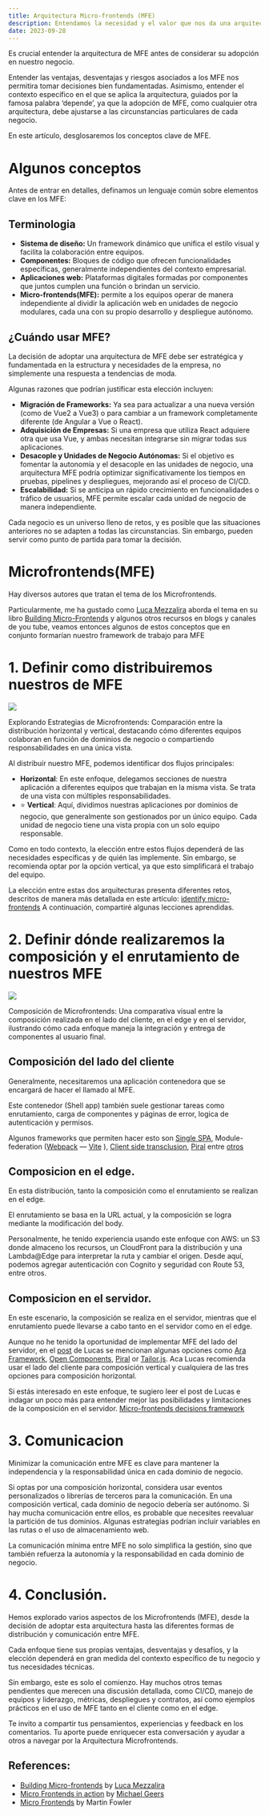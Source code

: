 ```yaml
---
title: Arquitectura Micro-frontends (MFE)
description: Entendamos la necesidad y el valor que nos da una arquitectura como Microfrontends antes de entrar en su adopcion.
date: 2023-09-28
---
```


Es crucial entender la arquitectura de MFE antes de considerar su adopción en nuestro negocio.

Entender las ventajas, desventajas y riesgos asociados a los MFE nos permitira tomar decisiones bien fundamentadas. Asimismo, entender el contexto específico en el que se aplica la arquitectura, guiados por la famosa palabra ‘depende’, ya que la adopción de MFE, como cualquier otra arquitectura, debe ajustarse a las circunstancias particulares de cada negocio.

En este artículo, desglosaremos los conceptos clave de MFE.

# Algunos conceptos

Antes de entrar en detalles, definamos un lenguaje común sobre elementos clave en los MFE:

## Terminologia

- **Sistema de diseño:** Un framework dinámico que unifica el estilo visual y facilita la colaboración entre equipos.
- **Componentes:** Bloques de código que ofrecen funcionalidades específicas, generalmente independientes del contexto empresarial.
- **Aplicaciones web:** Plataformas digitales formadas por componentes que juntos cumplen una función o brindan un servicio.
- **Micro-frontends(MFE):** permite a los equipos operar de manera independiente al dividir la aplicación web en unidades de negocio modulares, cada una con su propio desarrollo y despliegue autónomo.

## ¿Cuándo usar MFE?

La decisión de adoptar una arquitectura de MFE debe ser estratégica y fundamentada en la estructura y necesidades de la empresa, no simplemente una respuesta a tendencias de moda.

Algunas razones que podrían justificar esta elección incluyen:

- **Migración de Frameworks:** Ya sea para actualizar a una nueva versión (como de Vue2 a Vue3) o para cambiar a un framework completamente diferente (de Angular a Vue o React).
- **Adquisición de Empresas:** Si una empresa que utiliza React adquiere otra que usa Vue, y ambas necesitan integrarse sin migrar todas sus aplicaciones.
- **Desacople y Unidades de Negocio Autónomas:** Si el objetivo es fomentar la autonomía y el desacople en las unidades de negocio, una arquitectura MFE podría optimizar significativamente los tiempos en pruebas, pipelines y despliegues, mejorando así el proceso de CI/CD.
- **Escalabilidad:** Si se anticipa un rápido crecimiento en funcionalidades o tráfico de usuarios, MFE permite escalar cada unidad de negocio de manera independiente.

Cada negocio es un universo lleno de retos, y es posible que las situaciones anteriores no se adapten a todas las circunstancias. Sin embargo, pueden servir como punto de partida para tomar la decisión.

# Microfrontends(MFE)

Hay diversos autores que tratan el tema de los Microfrontends.

Particularmente, me ha gustado como [Luca Mezzalira](https://medium.com/u/9119c54d607d?source=post_page-----23814266020b--------------------------------) aborda el tema en su libro [Building Micro-Frontends](https://a.co/d/8q7VQSa) y algunos otros recursos en blogs y canales de you tube, veamos entonces algunos de estos conceptos que en conjunto formarían nuestro framework de trabajo para MFE

# 1. Definir como distribuiremos nuestros de MFE

![](https://miro.medium.com/v2/resize:fit:1400/1*niGNgzuLn1d-oNVkBDQfSQ.jpeg)

Explorando Estrategias de Microfrontends: Comparación entre la distribución horizontal y vertical, destacando cómo diferentes equipos colaboran en función de dominios de negocio o compartiendo responsabilidades en una única vista.

Al distribuir nuestro MFE, podemos identificar dos flujos principales:

- **Horizontal**: En este enfoque, delegamos secciones de nuestra aplicación a diferentes equipos que trabajan en la misma vista. Se trata de una vista con múltiples responsabilidades.
- ⭐ **Vertical**: Aquí, dividimos nuestras aplicaciones por dominios de negocio, que generalmente son gestionados por un único equipo. Cada unidad de negocio tiene una vista propia con un solo equipo responsable.

Como en todo contexto, la elección entre estos flujos dependerá de las necesidades específicas y de quién las implemente. Sin embargo, se recomienda optar por la opción vertical, ya que esto simplificará el trabajo del equipo.

La elección entre estas dos arquitecturas presenta diferentes retos, descritos de manera más detallada en este artículo: [identify micro-frontends](https://medium.com/dazn-tech/identifying-micro-frontends-in-our-applications-4b4995f39257) A continuación, compartiré algunas lecciones aprendidas.

# 2. Definir dónde realizaremos la composición y el enrutamiento de nuestros MFE

![](https://miro.medium.com/v2/resize:fit:1400/1*Es8v3gpUm0macU7uJkGOUg.jpeg)

Composición de Microfrontends: Una comparativa visual entre la composición realizada en el lado del cliente, en el edge y en el servidor, ilustrando cómo cada enfoque maneja la integración y entrega de componentes al usuario final.

## Composición del lado del cliente

Generalmente, necesitaremos una aplicación contenedora que se encargará de hacer el llamado al MFE.

Este contenedor (Shell app) también suele gestionar tareas como enrutamiento, carga de componentes y páginas de error, logica de autenticación y permisos.

Algunos frameworks que permiten hacer esto son [Single SPA](https://single-spa.js.org/), Module-federation ([Webpack](https://webpack.js.org/concepts/module-federation/) — [Vite](https://github.com/originjs/vite-plugin-federation) ), [Client side transclusion](https://github.com/gustafnk/h-include), [Piral](https://github.com/smapiot/piral) entre [otros](https://itnext.io/11-micro-frontends-frameworks-you-should-know-b66913b9cd20)

## Composicion en el edge.

En esta distribución, tanto la composición como el enrutamiento se realizan en el edge.

El enrutamiento se basa en la URL actual, y la composición se logra mediante la modificación del body.

Personalmente, he tenido experiencia usando este enfoque con AWS: un S3 donde almaceno los recursos, un CloudFront para la distribución y una Lambda@Edge para interpretar la ruta y cambiar el origen. Desde aquí, podemos agregar autenticación con Cognito y seguridad con Route 53, entre otros.

## Composicion en el servidor.

En este escenario, la composición se realiza en el servidor, mientras que el enrutamiento puede llevarse a cabo tanto en el servidor como en el edge.

Aunque no he tenido la oportunidad de implementar MFE del lado del servidor, en el [post](https://lucamezzalira.medium.com/micro-frontends-decisions-framework-ebcd22256513) de Lucas se mencionan algunas opciones como [Ara Framework](https://ara-framework.github.io/website/), [Open Components](https://opencomponents.github.io/), [Piral](https://piral.io/) or [Tailor.js](https://github.com/zalando/tailor). Aca Lucas recomienda usar el lado del cliente para composición vertical y cualquiera de las tres opciones para composición horizontal.

Si estás interesado en este enfoque, te sugiero leer el post de Lucas e indagar un poco más para entender mejor las posibilidades y limitaciones de la composición en el servidor.
[ Micro-frontends decisions framework](https://lucamezzalira.medium.com/micro-frontends-decisions-framework-ebcd22256513)

# 3. Comunicacion

Minimizar la comunicación entre MFE es clave para mantener la independencia y la responsabilidad única en cada dominio de negocio.

Si optas por una composición horizontal, considera usar eventos personalizados o librerías de terceros para la comunicación. En una composición vertical, cada dominio de negocio debería ser autónomo. Si hay mucha comunicación entre ellos, es probable que necesites reevaluar la partición de tus dominios. Algunas estrategias podrían incluir variables en las rutas o el uso de almacenamiento web.

La comunicación mínima entre MFE no solo simplifica la gestión, sino que también refuerza la autonomía y la responsabilidad en cada dominio de negocio.

# 4. Conclusión.

Hemos explorado varios aspectos de los Microfrontends (MFE), desde la decisión de adoptar esta arquitectura hasta las diferentes formas de distribución y comunicación entre MFE.

Cada enfoque tiene sus propias ventajas, desventajas y desafíos, y la elección dependerá en gran medida del contexto específico de tu negocio y tus necesidades técnicas.

Sin embargo, este es solo el comienzo. Hay muchos otros temas pendientes que merecen una discusión detallada, como CI/CD, manejo de equipos y liderazgo, métricas, despliegues y contratos, así como ejemplos prácticos en el uso de MFE tanto en el cliente como en el edge.

Te invito a compartir tus pensamientos, experiencias y feedback en los comentarios. Tu aporte puede enriquecer esta conversación y ayudar a otros a navegar por la Arquitectura Microfrontends.

## References:

- [Building Micro-frontends](https://www.oreilly.com/library/view/building-micro-frontends/9781492082989/) by [Luca Mezzalira](https://medium.com/u/9119c54d607d?source=post_page-----23814266020b--------------------------------)
- [Micro Frontends in action](https://micro-frontends.org/) by [Michael Geers](https://medium.com/u/4e4d69830e74?source=post_page-----23814266020b--------------------------------)
- [Micro Frontends](https://martinfowler.com/articles/micro-frontends.html) by Martin Fowler
